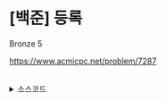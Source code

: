 # [백준] 등록

Bronze 5

https://www.acmicpc.net/problem/7287

<br>

<details><summary>소스코드</summary>

```java
import java.io.*;

public class Main {

    void solution() throws Exception {
        BufferedWriter bw = new BufferedWriter(new OutputStreamWriter(System.out));

        bw.write("313\ndkscltks\n");

        bw.close();
    }

    public static void main(String[] args) throws Exception {
        new Main().solution();
    }
}
```
</details>